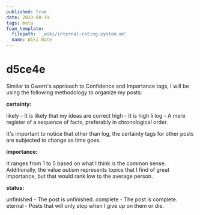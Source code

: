 ```yaml
---
published: true
date: 2023-08-19
tags: meta
foam_template:
  filepath: '_wiki/internal-rating-system.md'
  name: Wiki Note
---
```

# d5ce4e

Similar to Gwern's apprioach to Confidence and Importance tags, I will be using the following methodology to organize my posts:

**certainty:**

likely - It is likely that my ideas are correct
high -  It is high li
log - A mere register of a sequence of facts, preferably in  chronological order.

It's important to notice that other than log, the certainty tags for other posts are subjected to change as time goes.

**importance:**

It ranges from 1 to 5 based on what I think is the common sense. Additionally, the value *autism* represents topics that I find of great importance, but that would rank low to the average person.

**status:** 

unfinished - The post is unfinished.
complete - The post is complete.
eternal - Posts that will only stop when I give up on them or die.
